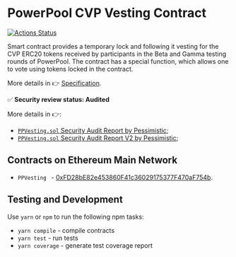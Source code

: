 # PowerPool CVP Vesting Contract

[![Actions Status](https://github.com/powerpool-finance/cvp-vesting-contract/workflows/CI/badge.svg)](https://github.com/powerpool-finance/cvp-vesting-contract/actions)

Smart contract provides a temporary lock and following it vesting for the CVP ERC20 tokens received by participants in the Beta and Gamma testing rounds of PowerPool. The contract has a special function, which allows one to vote using tokens locked in the contract.

More details in 👉 [Specification](https://github.com/powerpool-finance/powerpool-docs/blob/master/specifications/ppVesting.md).

✅ **Security review status: Audited**

More details in 👉: 
- [`PPVesting.sol` Security Audit Report by Pessimistic](https://github.com/powerpool-finance/powerpool-docs/blob/master/audits/powerPool-vesting-security.pdf);
- [`PPVesting.sol` Security Audit Report V2 by Pessimistic](https://github.com/powerpool-finance/powerpool-docs/blob/master/audits/powerPool-vestingV2-security.pdf);

## Contracts on Ethereum Main Network

- `PPVesting ` - [0xFD28bE82e453860F41c36029175377F470aF754b](https://etherscan.io/address/0xFD28bE82e453860F41c36029175377F470aF754b).

## Testing and Development

Use `yarn` or `npm` to run the following npm tasks:

- `yarn compile` - compile contracts
- `yarn test` - run tests
- `yarn coverage` - generate test coverage report
